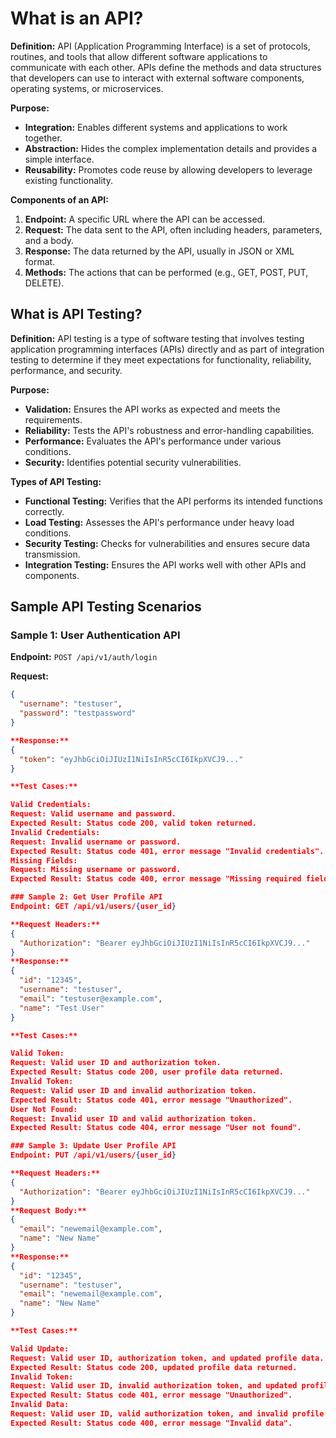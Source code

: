 # What is an API?

**Definition:**
API (Application Programming Interface) is a set of protocols, routines, and tools that allow different software applications to communicate with each other. APIs define the methods and data structures that developers can use to interact with external software components, operating systems, or microservices.

**Purpose:**
- **Integration:** Enables different systems and applications to work together.
- **Abstraction:** Hides the complex implementation details and provides a simple interface.
- **Reusability:** Promotes code reuse by allowing developers to leverage existing functionality.

**Components of an API:**
1. **Endpoint:** A specific URL where the API can be accessed.
2. **Request:** The data sent to the API, often including headers, parameters, and a body.
3. **Response:** The data returned by the API, usually in JSON or XML format.
4. **Methods:** The actions that can be performed (e.g., GET, POST, PUT, DELETE).

## What is API Testing?

**Definition:**
API testing is a type of software testing that involves testing application programming interfaces (APIs) directly and as part of integration testing to determine if they meet expectations for functionality, reliability, performance, and security.

**Purpose:**
- **Validation:** Ensures the API works as expected and meets the requirements.
- **Reliability:** Tests the API's robustness and error-handling capabilities.
- **Performance:** Evaluates the API's performance under various conditions.
- **Security:** Identifies potential security vulnerabilities.

**Types of API Testing:**
- **Functional Testing:** Verifies that the API performs its intended functions correctly.
- **Load Testing:** Assesses the API's performance under heavy load conditions.
- **Security Testing:** Checks for vulnerabilities and ensures secure data transmission.
- **Integration Testing:** Ensures the API works well with other APIs and components.

## Sample API Testing Scenarios

### Sample 1: User Authentication API

**Endpoint:** `POST /api/v1/auth/login`

**Request:**
```json
{
  "username": "testuser",
  "password": "testpassword"
}

**Response:**
{
  "token": "eyJhbGciOiJIUzI1NiIsInR5cCI6IkpXVCJ9..."
}

**Test Cases:**

Valid Credentials:
Request: Valid username and password.
Expected Result: Status code 200, valid token returned.
Invalid Credentials:
Request: Invalid username or password.
Expected Result: Status code 401, error message "Invalid credentials".
Missing Fields:
Request: Missing username or password.
Expected Result: Status code 400, error message "Missing required fields".

### Sample 2: Get User Profile API
Endpoint: GET /api/v1/users/{user_id}

**Request Headers:**
{
  "Authorization": "Bearer eyJhbGciOiJIUzI1NiIsInR5cCI6IkpXVCJ9..."
}
**Response:**
{
  "id": "12345",
  "username": "testuser",
  "email": "testuser@example.com",
  "name": "Test User"
}

**Test Cases:**

Valid Token:
Request: Valid user ID and authorization token.
Expected Result: Status code 200, user profile data returned.
Invalid Token:
Request: Valid user ID and invalid authorization token.
Expected Result: Status code 401, error message "Unauthorized".
User Not Found:
Request: Invalid user ID and valid authorization token.
Expected Result: Status code 404, error message "User not found".

### Sample 3: Update User Profile API
Endpoint: PUT /api/v1/users/{user_id}

**Request Headers:**
{
  "Authorization": "Bearer eyJhbGciOiJIUzI1NiIsInR5cCI6IkpXVCJ9..."
}
**Request Body:**
{
  "email": "newemail@example.com",
  "name": "New Name"
}
**Response:**
{
  "id": "12345",
  "username": "testuser",
  "email": "newemail@example.com",
  "name": "New Name"
}

**Test Cases:**

Valid Update:
Request: Valid user ID, authorization token, and updated profile data.
Expected Result: Status code 200, updated profile data returned.
Invalid Token:
Request: Valid user ID, invalid authorization token, and updated profile data.
Expected Result: Status code 401, error message "Unauthorized".
Invalid Data:
Request: Valid user ID, valid authorization token, and invalid profile data (e.g., invalid email format).
Expected Result: Status code 400, error message "Invalid data".
